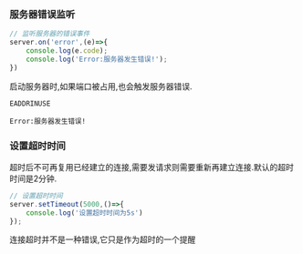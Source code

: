 ### 服务器错误监听

```javascript
// 监听服务器的错误事件
server.on('error',(e)=>{
    console.log(e.code);
    console.log('Error:服务器发生错误!');
})
```

启动服务器时,如果端口被占用,也会触发服务器错误.

`EADDRINUSE `

`Error:服务器发生错误!`

### 设置超时时间

超时后不可再复用已经建立的连接,需要发请求则需要重新再建立连接.默认的超时时间是2分钟.

```javascript
// 设置超时时间
server.setTimeout(5000,()=>{
    console.log('设置超时时间为5s')
});
```

连接超时并不是一种错误,它只是作为超时的一个提醒
